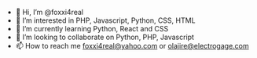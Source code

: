 - 👋 Hi, I’m @foxxi4real
- 👀 I’m interested in PHP, Javascript, Python, CSS, HTML
- 🌱 I’m currently learning Python, React and CSS
- 💞️ I’m looking to collaborate on Python, PHP, Javascript
- 📫 How to reach me foxxi4real@yahoo.com or olajire@electrogage.com

<!---
foxxi4real/foxxi4real is a ✨ special ✨ repository because its `README.md` (this file) appears on your GitHub profile.
You can click the Preview link to take a look at your changes.
--->
